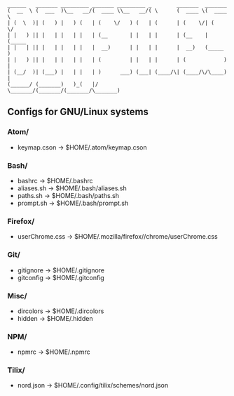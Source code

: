 ```
______   _______ _________ _______ _________ _        _______  _______
(  __  \ (  ___  )\__   __/(  ____ \\__   __/( \      (  ____ \(  ____ \
| (  \  )| (   ) |   ) (   | (    \/   ) (   | (      | (    \/| (    \/
| |   ) || |   | |   | |   | (__       | |   | |      | (__    | (_____
| |   | || |   | |   | |   |  __)      | |   | |      |  __)   (_____  )
| |   ) || |   | |   | |   | (         | |   | |      | (            ) |
| (__/  )| (___) |   | |   | )      ___) (___| (____/\| (____/\/\____) |
(______/ (_______)   )_(   |/       \_______/(_______/(_______/\_______)

```

## Configs for GNU/Linux systems

### Atom/
+ keymap.cson → $HOME/.atom/keymap.cson

### Bash/
+ bashrc → $HOME/.bashrc
+ aliases.sh → $HOME/.bash/aliases.sh
+ paths.sh → $HOME/.bash/paths.sh
+ prompt.sh → $HOME/.bash/prompt.sh

### Firefox/
+ userChrome.css → $HOME/.mozilla/firefox/<profile>/chrome/userChrome.css

### Git/
+ gitignore → $HOME/.gitignore
+ gitconfig → $HOME/.gitconfig

### Misc/
+ dircolors → $HOME/.dircolors
+ hidden → $HOME/.hidden

### NPM/
+ npmrc → $HOME/.npmrc

### Tilix/
+ nord.json → $HOME/.config/tilix/schemes/nord.json
